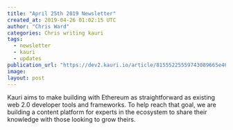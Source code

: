 ```yaml
---
title: "April 25th 2019 Newsletter"
created_at: 2019-04-26 01:02:15 UTC
author: "Chris Ward"
categories: Chris writing kauri
tags: 
  - newsletter
  - kauri
  - updates
publication_url: "https://dev2.kauri.io/article/81555225559743089665e46d2619037a"
image: 
layout: post
---
```

Kauri aims to make building with Ethereum as straightforward as existing web 2.0 developer tools and frameworks. To help reach that goal, we are building a content platform for experts in the ecosystem to share their knowledge with those looking to grow theirs.

